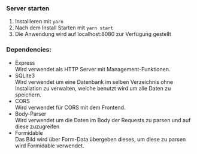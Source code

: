 ### Server starten

1. Installieren mit `yarn`
2. Nach dem Install Starten mit `yarn start`
3. Die Anwendung wird auf localhost:8080 zur Verfügung gestellt

### Dependencies:

- Express  
  Wird verwendet als HTTP Server mit Management-Funktionen.
- SQLite3  
  Wird verwendet um eine Datenbank im selben Verzeichnis ohne Installation zu verwalten, welche benutzt wird um alle Daten zu speichern.
- CORS  
  Wird verwendet für CORS mit dem Frontend.
- Body-Parser  
  Wird verwendet um die Daten im Body der Requests zu parsen und auf diese zuzugreifen
- Formidable  
  Das Bild wird über Form-Data übergeben dieses, um diese zu parsen wird Formidable verwendet.
